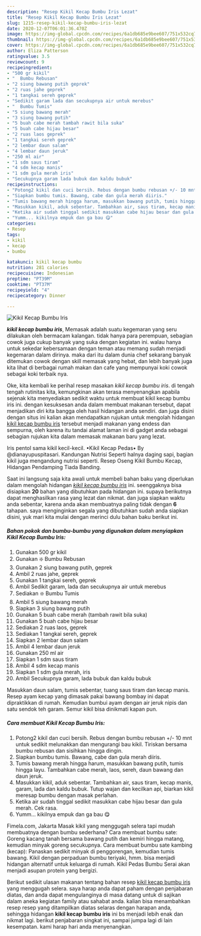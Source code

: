 ```yaml
---
description: "Resep Kikil Kecap Bumbu Iris Lezat"
title: "Resep Kikil Kecap Bumbu Iris Lezat"
slug: 1215-resep-kikil-kecap-bumbu-iris-lezat
date: 2020-12-07T06:01:36.470Z
image: https://img-global.cpcdn.com/recipes/6a1db685e9bee607/751x532cq70/kikil-kecap-bumbu-iris-foto-resep-utama.jpg
thumbnail: https://img-global.cpcdn.com/recipes/6a1db685e9bee607/751x532cq70/kikil-kecap-bumbu-iris-foto-resep-utama.jpg
cover: https://img-global.cpcdn.com/recipes/6a1db685e9bee607/751x532cq70/kikil-kecap-bumbu-iris-foto-resep-utama.jpg
author: Eliza Patterson
ratingvalue: 3.5
reviewcount: 9
recipeingredient:
- "500 gr kikil"
- "  Bumbu Rebusan"
- "2 siung bawang putih geprek"
- "2 ruas jahe geprek"
- "1 tangkai sereh geprek"
- "Sedikit garam lada dan secukupnya air untuk merebus"
- "  Bumbu Tumis"
- "5 siung bawang merah"
- "3 siung bawang putih"
- "5 buah cabe merah tambah rawit bila suka"
- "5 buah cabe hijau besar"
- "2 ruas laos geprek"
- "1 tangkai sereh geprek"
- "2 lembar daun salam"
- "4 lembar daun jeruk"
- "250 ml air"
- "1 sdm saus tiram"
- "4 sdm kecap manis"
- "1 sdm gula merah iris"
- "Secukupnya garam lada bubuk dan kaldu bubuk"
recipeinstructions:
- "Potong2 kikil dan cuci bersih. Rebus dengan bumbu rebusan +/- 10 mnt untuk sedikit melunakkan dan mengurangi bau kikil. Tiriskan bersama bumbu rebusan dan sisihkan hingga dingin."
- "Siapkan bumbu tumis. Bawang, cabe dan gula merah diiris."
- "Tumis bawang merah hingga harum, masukkan bawang putih, tumis hingga layu. Tambahkan cabe merah, laos, sereh, daun bawang dan daun jeruk."
- "Masukkan kikil, aduk sebentar. Tambahkan air, saus tiram, kecap manis, garam, lada dan kaldu bubuk. Tutup wajan dan kecilkan api, biarkan kikil meresap bumbu dengan masak perlahan."
- "Ketika air sudah tinggal sedikit masukkan cabe hijau besar dan gula merah. Cek rasa."
- "Yumm... kikilnya empuk dan ga bau 😋"
categories:
- Resep
tags:
- kikil
- kecap
- bumbu

katakunci: kikil kecap bumbu 
nutrition: 281 calories
recipecuisine: Indonesian
preptime: "PT39M"
cooktime: "PT37M"
recipeyield: "4"
recipecategory: Dinner

---
```



![Kikil Kecap Bumbu Iris](https://img-global.cpcdn.com/recipes/6a1db685e9bee607/751x532cq70/kikil-kecap-bumbu-iris-foto-resep-utama.jpg)

<b><i>kikil kecap bumbu iris</i></b>, Memasak adalah suatu kegemaran yang seru dilakukan oleh bermacam kalangan. tidak hanya para perempuan, sebagian cowok juga cukup banyak yang suka dengan kegiatan ini. walau hanya untuk sekedar kebersamaan dengan teman atau memang sudah menjadi kegemaran dalam dirinya. maka dari itu dalam dunia chef sekarang banyak ditemukan cowok dengan skill memasak yang hebat, dan lebih banyak juga kita lihat di berbagai rumah makan dan cafe yang mempunyai koki cowok sebagai koki terbaik nya.

Oke, kita kembali ke perihal resep masakan <i>kikil kecap bumbu iris</i>. di tengah tengah rutinitas kita, kemungkinan akan terasa menyenangkan apabila sejenak kita menyediakan sedikit waktu untuk membuat kikil kecap bumbu iris ini. dengan kesuksesan anda dalam membuat makanan tersebut, dapat menjadikan diri kita bangga oleh hasil hidangan anda sendiri. dan juga disini dengan situs ini kalian akan mendapatkan rujukan untuk mengolah hidangan <u>kikil kecap bumbu iris</u> tersebut menjadi makanan yang endess dan sempurna, oleh karena itu tandai alamat laman ini di gadget anda sebagai sebagian rujukan kita dalam memasak makanan baru yang lezat.

Iris pentol sama kikil kecil-kecil. •Kikil Kecap Pedas• By @dianayupuspitasari. Kandungan Nutrisi Seperti halnya daging sapi, bagian kikil juga mengandung nutrisi seperti. Resep Oseng Kikil Bumbu Kecap, Hidangan Pendamping Tiada Banding.


Saat ini langsung saja kita awali untuk membeli bahan baku yang diperlukan dalam mengolah hidangan <u><i>kikil kecap bumbu iris</i></u> ini. seenggaknya bisa disiapkan <b>20</b> bahan yang dibutuhkan pada hidangan ini. supaya berikutnya dapat menghasilkan rasa yang lezat dan nikmat. dan juga siapkan waktu anda sebentar, karena anda akan membuatnya paling tidak dengan <b>6</b> tahapan. saya menginginkan segala yang dibutuhkan sudah anda siapkan disini, yuk mari kita mulai dengan merinci dulu bahan baku berikut ini.

<!--inarticleads1-->

##### Bahan pokok dan bumbu-bumbu yang digunakan dalam menyiapkan Kikil Kecap Bumbu Iris:

1. Gunakan 500 gr kikil
1. Gunakan  ❇️ Bumbu Rebusan
1. Gunakan 2 siung bawang putih, geprek
1. Ambil 2 ruas jahe, geprek
1. Gunakan 1 tangkai sereh, geprek
1. Ambil Sedikit garam, lada dan secukupnya air untuk merebus
1. Sediakan  ❇️ Bumbu Tumis
1. Ambil 5 siung bawang merah
1. Siapkan 3 siung bawang putih
1. Gunakan 5 buah cabe merah (tambah rawit bila suka)
1. Gunakan 5 buah cabe hijau besar
1. Sediakan 2 ruas laos, geprek
1. Sediakan 1 tangkai sereh, geprek
1. Siapkan 2 lembar daun salam
1. Ambil 4 lembar daun jeruk
1. Gunakan 250 ml air
1. Siapkan 1 sdm saus tiram
1. Ambil 4 sdm kecap manis
1. Siapkan 1 sdm gula merah, iris
1. Ambil Secukupnya garam, lada bubuk dan kaldu bubuk


Masukkan daun salam, tumis sebentar, tuang saus tiram dan kecap manis. Resep ayam kecap yang dimasak pakai bawang bombay ini dapat dipraktikkan di rumah. Kemudian bumbui ayam dengan air jeruk nipis dan satu sendok teh garam. Semur kikil bisa dinikmati kapan pun. 

<!--inarticleads2-->

##### Cara membuat Kikil Kecap Bumbu Iris:

1. Potong2 kikil dan cuci bersih. Rebus dengan bumbu rebusan +/- 10 mnt untuk sedikit melunakkan dan mengurangi bau kikil. Tiriskan bersama bumbu rebusan dan sisihkan hingga dingin.
1. Siapkan bumbu tumis. Bawang, cabe dan gula merah diiris.
1. Tumis bawang merah hingga harum, masukkan bawang putih, tumis hingga layu. Tambahkan cabe merah, laos, sereh, daun bawang dan daun jeruk.
1. Masukkan kikil, aduk sebentar. Tambahkan air, saus tiram, kecap manis, garam, lada dan kaldu bubuk. Tutup wajan dan kecilkan api, biarkan kikil meresap bumbu dengan masak perlahan.
1. Ketika air sudah tinggal sedikit masukkan cabe hijau besar dan gula merah. Cek rasa.
1. Yumm... kikilnya empuk dan ga bau 😋


Fimela.com, Jakarta Masak kikil yang menggugah selera tapi mudah membuatnya dengan bumbu sederhana? Cara membuat bumbu sate: Goreng kacang tanah bersama bawang putih dan kemiri hingga matang, kemudian minyak goreng secukupnya. Cara membuat bumbu sate kambing (kecap): Panaskan sedikit minyak di penggorengan, kemudian tumis bawang. Kikil dengan perpaduan bumbu teriyaki, hmm. bisa menjadi hidangan alternatif untuk keluarga di rumah. Kikil Pedas Bumbu Serai akan menjadi asupan protein yang bergizi. 

Berikut sedikit ulasan makanan tentang bahan resep <u>kikil kecap bumbu iris</u> yang menggugah selera. saya harap anda dapat paham dengan penjabaran diatas, dan anda dapat mengulanginya di masa datang untuk di sajikan dalam aneka kegiatan family atau sahabat anda. kalian bisa menambahkan resep resep yang ditampilkan diatas selaras dengan harapan anda, sehingga hidangan <b>kikil kecap bumbu iris</b> ini bs menjadi lebih enak dan nikmat lagi. berikut penjabaran singkat ini, sampai jumpa lagi di lain kesempatan. kami harap hari anda menyenangkan.
